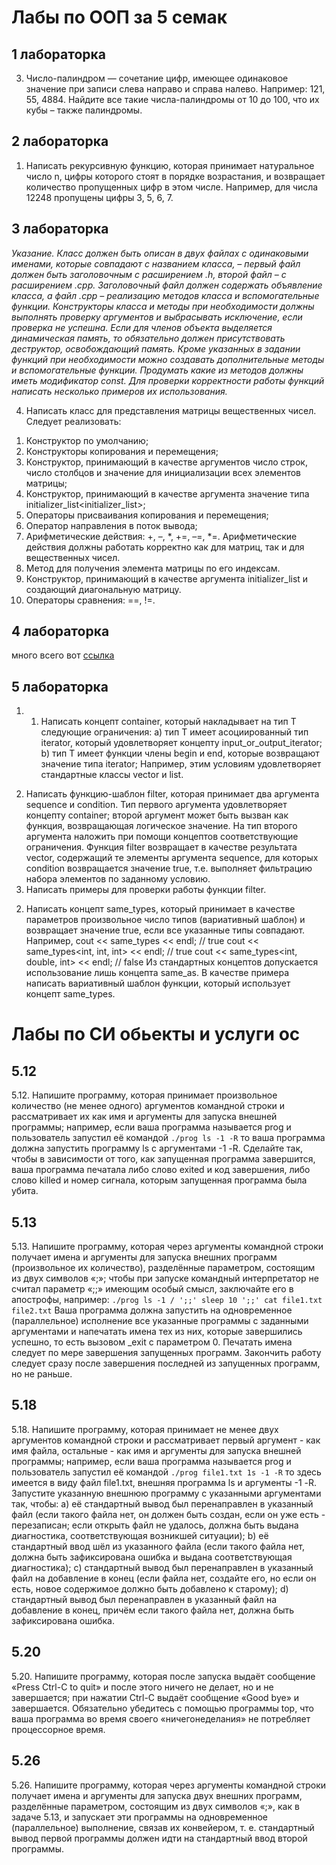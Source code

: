 <h1> Лабы по ООП за 5 семак</h1>

<h2> 1 лабораторка </h2>

3. Число-палиндром — сочетание цифр, имеющее одинаковое значение при
записи слева направо и справа налево. Например: 121, 55, 4884. Найдите все
такие числа-палиндромы от 10 до 100, что их кубы – также палиндромы.

<h2> 2 лабораторка </h2>

1. Написать рекурсивную функцию, которая принимает натуральное число n,
цифры которого стоят в порядке возрастания, и возвращает количество
пропущенных цифр в этом числе. Например, для числа 12248 пропущены
цифры 3, 5, 6, 7.

<h2> 3 лабораторка </h2>

<i> Указание. Класс должен быть описан в двух файлах с одинаковыми
именами, которые совпадают с названием класса, – первый файл должен
быть заголовочным с расширением .h, второй файл – с расширением .cpp.
Заголовочный файл должен содержать объявление класса, а файл .cpp –
реализацию методов класса и вспомогательные функции.
Конструкторы класса и методы при необходимости должны выполнять
проверку аргументов и выбрасывать исключение, если проверка не успешна.
Если для членов объекта выделяется динамическая память, то обязательно
должен присутствовать деструктор, освобождающий память. Кроме
указанных в задании функций при необходимости можно создавать
дополнительные методы и вспомогательные функции. Продумать какие из
методов должны иметь модификатор const. Для проверки корректности
работы функций написать несколько примеров их использования. </i>

4. Написать класс для представления матрицы вещественных чисел. Следует
реализовать:
1) Конструктор по умолчанию;
2) Конструкторы копирования и перемещения;
3) Конструктор, принимающий в качестве аргументов число строк, число
столбцов и значение для инициализации всех элементов матрицы;
4) Конструктор, принимающий в качестве аргумента значение типа
initializer_list<initializer_list<double>>;
4) Операторы присваивания копирования и перемещения;
5) Оператор направления в поток вывода;
6) Арифметические действия: +, –, *, +=, –=, *=. Арифметические действия
должны работать корректно как для матриц, так и для вещественных чисел.
7) Метод для получения элемента матрицы по его индексам.
8) Конструктор, принимающий в качестве аргумента initializer_list<double> и
создающий диагональную матрицу.
9) Операторы сравнения: ==, !=.

<h2> 4 лабораторка </h2>

много всего вот [ссылка](https://lms.surgu.ru/pluginfile.php/811009/mod_resource/content/1/ООП.%20Лабораторная%20работа%20№4.pdf)

<h2> 5 лабораторка </h2>

1. 1) Написать концепт container<T>, который накладывает на тип T
следующие ограничения:
a) тип T имеет асоциированный тип iterator, который удовлетворяет
концепту input_or_output_iterator;
b) тип T имеет функции члены begin и end, которые возвращают значение
типа iterator;
Например, этим условиям удовлетворяет стандартные классы vector и list.
2) Написать функцию-шаблон filter, которая принимает два аргумента
sequence и condition. Тип первого аргумента удовлетворяет концепту container;
второй аргумент может быть вызван как функция, возвращающая логическое
значение. На тип второго аргумента наложить при помощи концептов
соответствующие ограничения. Функция filter возвращает в качестве результата
vector, содержащий те элементы аргумента sequence, для которых condition
возвращается значение true, т.е. выполняет фильтрацию набора элементов по
заданному условию.
3) Написать примеры для проверки работы функции filter.
2. Написать концепт same_types, который принимает в качестве параметров
произвольное число типов (вариативный шаблон) и возвращает значение true,
если все указанные типы совпадают. Например,
cout << same_types<int> << endl; // true
cout << same_types<int, int, int> << endl; // true
cout << same_types<int, double, int> << endl; // false
Из стандартных концептов допускается использование лишь концепта same_as.
В качестве примера написать вариативный шаблон функции, который
использует концепт same_types.

<h1>Лабы по СИ обьекты и услуги ос</h1>

<h2> 5.12  </h2>

5.12. Напишите программу, которая принимает произвольное количество (не менее одного) аргументов командной строки и рассматривает их как имя и аргументы для запуска внешней программы; например, если ваша программа называется prog и пользователь запустил её командой
`./prog ls -1 -R`
то ваша программа должна запустить программу ls с аргументами -1 -R. Сделайте так, чтобы в зависимости от того, как запущенная программа завершится, ваша программа печатала либо слово exited и код завершения, либо слово killed и номер сигнала, которым запущенная программа была убита.

<h2> 5.13 </h2>

5.13. Напишите программу, которая через аргументы командной строки получает имена и аргументы для запуска внешних программ (произвольное их количество), разделённые параметром, состоящим из двух символов «;»; чтобы при запуске командный интерпретатор не считал параметр «;;» имеющим особый смысл, заключайте его в апострофы, например:
`./prog ls -1 / ';;' sleep 10 ';;' cat file1.txt file2.txt`
Ваша программа должна запустить на одновременное (параллельное) исполнение все указанные программы с заданными аргументами и напечатать имена тех из них, которые завершились успешно, то есть вызовом _exit с параметром 0. Печатать имена следует по мере завершения запущенных программ. Закончить работу следует сразу после завершения последней из запущенных программ, но не
раньше.

<h2> 5.18 </h2>

5.18. Напишите программу, которая принимает не менее двух аргументов командной строки и рассматривает первый аргумент - как имя файла, остальные - как имя и аргументы для запуска внешней программы; например, если ваша программа называется prog и пользователь запустил её командой
`./prog file1.txt 1s -1 -R`
то здесь имеется в виду файл file1.txt, внешняя программа ls и аргументы -1 -R. Запустите указанную внешнюю программу с указанными аргументами так, чтобы:
a) её стандартный вывод был перенаправлен в указанный файл (если такого файла нет, он должен быть создан, если он уже есть - перезаписан; если открыть файл не удалось, должна быть выдана диагностика, соответствующая возникшей ситуации);
b) её стандартный ввод шёл из указанного файла (если такого файла нет, должна быть зафиксирована ошибка и выдана соответствующая диагностика);
c) стандартный вывод был перенаправлен в указанный файл на добавление в конец (если файла нет, создайте его, но если он есть, новое содержимое должно быть добавлено к старому);
d) стандартный вывод был перенаправлен в указанный файл на добавление в конец, причём если такого файла нет, должна быть зафиксирована ошибка.

<h2> 5.20 </h2>

5.20. Напишите программу, которая после запуска выдаёт сообщение «Press Ctrl-C to quit» и после этого ничего не делает, но и не завершается; при нажатии Ctrl-С выдаёт сообщение «Good bye» и завершается. Обязательно убедитесь с помощью программы top, что ваша программа во время своего «ничегонеделания» не потребляет процессорное время.

<h2> 5.26 </h2>

5.26. Напишите программу, которая через аргументы командной строки получает имена и аргументы для запуска двух внешних программ, разделённые параметром, состоящим из двух символов «;», как в задаче 5.13, и запускает эти программы на одновременное (параллельное) выполнение, связав их конвейером, т. е. стандартный вывод первой программы должен идти на стандартный ввод второй программы.
